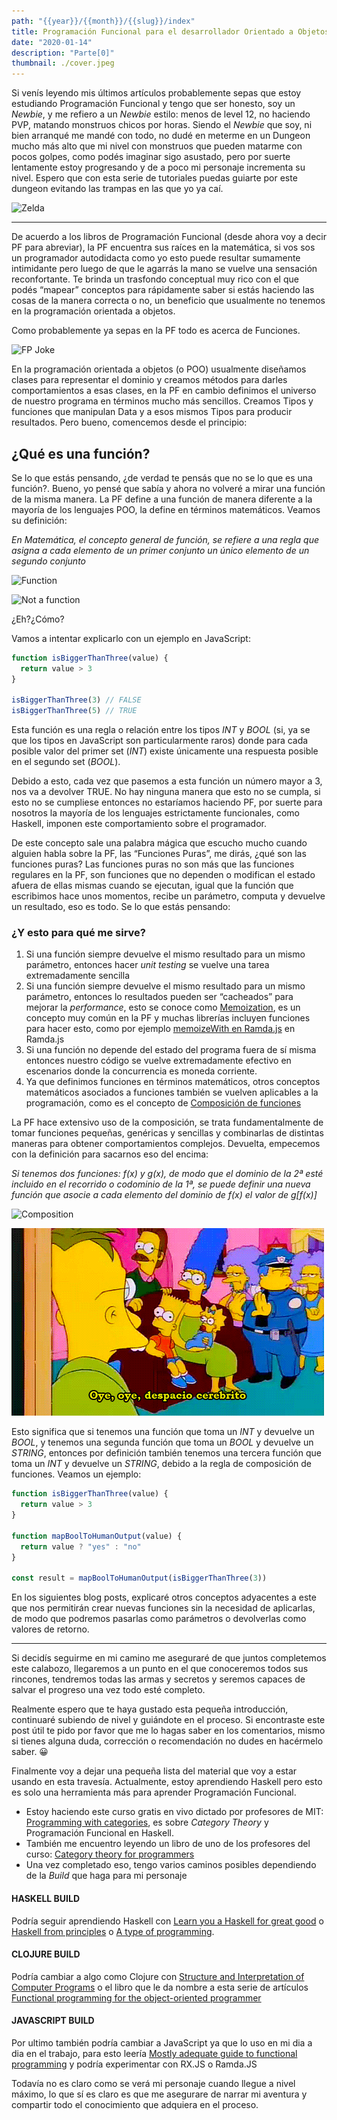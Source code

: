 ```yaml
---
path: "{{year}}/{{month}}/{{slug}}/index"
title: Programación Funcional para el desarrollador Orientado a Objetos
date: "2020-01-14"
description: "Parte[0]"
thumbnail: ./cover.jpeg
---
```


Si venís leyendo mis últimos artículos probablemente sepas que estoy estudiando Programación Funcional y tengo que ser honesto, soy un _Newbie_, y me refiero a un _Newbie_ estilo: menos de level 12, no haciendo PVP, matando monstruos chicos por horas.
Siendo el _Newbie_ que soy, ni bien arranqué me mandé con todo, no dudé en meterme en un Dungeon mucho más alto que mi nivel con monstruos que pueden matarme con pocos golpes, como podés imaginar sigo asustado, pero por suerte lentamente estoy progresando y de a poco mi personaje incrementa su nivel. Espero que con esta serie de tutoriales puedas guiarte por este dungeon evitando las trampas en las que yo ya caí.

![Zelda](https://thepracticaldev.s3.amazonaws.com/i/zsoxoc4tgtla335vzzm6.gif)

---

De acuerdo a los libros de Programación Funcional (desde ahora voy a decir PF para abreviar), la PF encuentra sus raíces en la matemática, si vos sos un programador autodidacta como yo esto puede resultar sumamente intimidante pero luego de que le agarrás la mano se vuelve una sensación reconfortante. Te brinda un trasfondo conceptual muy rico con el que podés “mapear” conceptos para rápidamente saber si estás haciendo las cosas de la manera correcta o no, un beneficio que usualmente no tenemos en la programación orientada a objetos.

Como probablemente ya sepas en la PF todo es acerca de Funciones.

![FP Joke](https://thepracticaldev.s3.amazonaws.com/i/rkt7ybtc1kxa6n8dr9hi.jpg)

En la programación orientada a objetos (o POO) usualmente diseñamos clases para representar el dominio y creamos métodos para darles comportamientos a esas clases, en la PF en cambio definimos el universo de nuestro programa en términos mucho más sencillos. Creamos Tipos y funciones que manipulan Data y a esos mismos Tipos para producir resultados.
Pero bueno, comencemos desde el principio:

## ¿Qué es una función?

Se lo que estás pensando, ¿de verdad te pensás que no se lo que es una función?. Bueno, yo pensé que sabía y ahora no volveré a mirar una función de la misma manera. La PF define a una función de manera diferente a la mayoría de los lenguajes POO, la define en términos matemáticos. Veamos su definición:

_En Matemática, el concepto general de función, se refiere a una regla que asigna a cada elemento de un primer conjunto un único elemento de un segundo conjunto_

![Function](https://thepracticaldev.s3.amazonaws.com/i/p0sa0aezq7f74b1a1407.png)

![Not a function](https://thepracticaldev.s3.amazonaws.com/i/rbjrkshcvb2obav1tn9e.png)

¿Eh?¿Cómo?

Vamos a intentar explicarlo con un ejemplo en JavaScript:

```javascript
function isBiggerThanThree(value) {
  return value > 3
}

isBiggerThanThree(3) // FALSE
isBiggerThanThree(5) // TRUE
```

Esta función es una regla o relación entre los tipos _INT_ y _BOOL_ (si, ya se que los tipos en JavaScript son particularmente raros) donde para cada posible valor del primer set (_INT_) existe únicamente una respuesta posible en el segundo set (_BOOL_).

Debido a esto, cada vez que pasemos a esta función un número mayor a 3, nos va a devolver TRUE. No hay ninguna manera que esto no se cumpla, si esto no se cumpliese entonces no estaríamos haciendo PF, por suerte para nosotros la mayoría de los lenguajes estrictamente funcionales, como Haskell, imponen este comportamiento sobre el programador.

De este concepto sale una palabra mágica que escucho mucho cuando alguien habla sobre la PF, las “Funciones Puras”, me dirás, ¿qué son las funciones puras? Las funciones puras no son más que las funciones regulares en la PF, son funciones que no dependen o modifican el estado afuera de ellas mismas cuando se ejecutan, igual que la función que escribimos hace unos momentos, recibe un parámetro, computa y devuelve un resultado, eso es todo.
Se lo que estás pensando:

### ¿Y esto para qué me sirve?

1. Si una función siempre devuelve el mismo resultado para un mismo parámetro, entonces hacer _unit testing_ se vuelve una tarea extremadamente sencilla
2. Si una función siempre devuelve el mismo resultado para un mismo parámetro, entonces lo resultados pueden ser “cacheados” para mejorar la _performance_, esto se conoce como [Memoization](https://en.wikipedia.org/wiki/Memoization), es un concepto muy común en la PF y muchas librerías incluyen funciones para hacer esto, como por ejemplo [memoizeWith en Ramda.js](https://ramdajs.com/docs/#memoizeWith) en Ramda.js
3. Si una función no depende del estado del programa fuera de sí misma entonces nuestro código se vuelve extremadamente efectivo en escenarios donde la concurrencia es moneda corriente.
4. Ya que definimos funciones en términos matemáticos, otros conceptos matemáticos asociados a funciones también se vuelven aplicables a la programación, como es el concepto de [Composición de funciones](https://en.wikipedia.org/wiki/Function_composition)

La PF hace extensivo uso de la composición, se trata fundamentalmente de tomar funciones pequeñas, genéricas y sencillas y combinarlas de distintas maneras para obtener comportamientos complejos.
Devuelta, empecemos con la definición para sacarnos eso del encima:

_Si tenemos dos funciones: f(x) y g(x), de modo que el dominio de la 2ª esté incluido en el recorrido o codominio de la 1ª, se puede definir una nueva función que asocie a cada elemento del dominio de f(x) el valor de g[f(x)]_

![Composition](https://thepracticaldev.s3.amazonaws.com/i/ylybung2c6yxypxpfoe6.png)

![Woah Slow Down](./despacio.gif)

Esto significa que si tenemos una función que toma un _INT_ y devuelve un _BOOL_, y tenemos una segunda función que toma un _BOOL_ y devuelve un _STRING_, entonces por definición también tenemos una tercera función que toma un _INT_ y devuelve un _STRING_, debido a la regla de composición de funciones. Veamos un ejemplo:

```javascript
function isBiggerThanThree(value) {
  return value > 3
}

function mapBoolToHumanOutput(value) {
  return value ? "yes" : "no"
}

const result = mapBoolToHumanOutput(isBiggerThanThree(3))
```

En los siguientes blog posts, explicaré otros conceptos adyacentes a este que nos permitirán crear nuevas funciones sin la necesidad de aplicarlas, de modo que podremos pasarlas como parámetros o devolverlas como valores de retorno.

---

Si decidís seguirme en mi camino me aseguraré de que juntos completemos este calabozo, llegaremos a un punto en el que conoceremos todos sus rincones, tendremos todas las armas y secretos y seremos capaces de salvar el progreso una vez todo esté completo.

Realmente espero que te haya gustado esta pequeña introducción, continuaré subiendo de nivel y guiándote en el proceso. Si encontraste este post útil te pido por favor que me lo hagas saber en los comentarios, mismo si tienes alguna duda, corrección o recomendación no dudes en hacérmelo saber. &#128512;

Finalmente voy a dejar una pequeña lista del material que voy a estar usando en esta travesía. Actualmente, estoy aprendiendo Haskell pero esto es solo una herramienta más para aprender Programación Funcional.

- Estoy haciendo este curso gratis en vivo dictado por profesores de MIT: [Programming with categories](http://brendanfong.com/programmingcats.html), es sobre _Category Theory_ y Programación Funcional en Haskell.
- También me encuentro leyendo un libro de uno de los profesores del curso: [Category theory for programmers](https://github.com/hmemcpy/milewski-ctfp-pdf)
- Una vez completado eso, tengo varios caminos posibles dependiendo de la _Build_ que haga para mi personaje

#### HASKELL BUILD

Podría seguir aprendiendo Haskell con [Learn you a Haskell for great good](http://learnyouahaskell.com/chapters) o [Haskell from principles](https://haskellbook.com/) o [A type of programming](https://atypeofprogramming.com/).

#### CLOJURE BUILD

Podría cambiar a algo como Clojure con [Structure and Interpretation of Computer Programs](https://web.mit.edu/alexmv/6.037/sicp.pdf) o el libro que le da nombre a esta serie de artículos [Functional programming for the object-oriented programmer](https://leanpub.com/fp-oo)

#### JAVASCRIPT BUILD

Por ultimo también podría cambiar a JavaScript ya que lo uso en mi dia a dia en el trabajo, para esto leería [Mostly adequate guide to functional programming](https://github.com/MostlyAdequate/mostly-adequate-guide) y podría experimentar con RX.JS o Ramda.JS

Todavía no es claro como se verá mi personaje cuando llegue a nivel máximo, lo que sí es claro es que me asegurare de narrar mi aventura y compartir todo el conocimiento que adquiera en el proceso.
